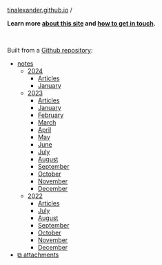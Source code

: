 [tinalexander.github.io](https://tinalexander.github.io/) /

**Learn more [about this site](https://tinalexander.github.io/notes/) and [how to get in touch](https://github.com/tinalexander#about-me).**

<br>

Built from a [Github repository](https://github.com/tinalexander/tinalexander.github.io/tree/main/):

- [notes](https://tinalexander.github.io/notes/)
  - [2024](https://tinalexander.github.io/notes/2024/)
    - [Articles](https://tinalexander.github.io/notes/2024/articles)
    - [January](https://tinalexander.github.io/notes/2024/01)
  - [2023](https://tinalexander.github.io/notes/2023/)
    - [Articles](https://tinalexander.github.io/notes/2023/articles)
    - [January](https://tinalexander.github.io/notes/2023/01)
    - [February](https://tinalexander.github.io/notes/2023/02)
    - [March](https://tinalexander.github.io/notes/2023/03)
    - [April](https://tinalexander.github.io/notes/2023/04)
    - [May](https://tinalexander.github.io/notes/2023/05)
    - [June](https://tinalexander.github.io/notes/2023/06)
    - [July](https://tinalexander.github.io/notes/2023/07)
    - [August](https://tinalexander.github.io/notes/2023/08)
    - [September](https://tinalexander.github.io/notes/2023/09)
    - [October](https://tinalexander.github.io/notes/2023/10)
    - [November](https://tinalexander.github.io/notes/2023/11)
    - [December](https://tinalexander.github.io/notes/2023/12)
  - [2022](https://tinalexander.github.io/notes/2022/)
    - [Articles](https://tinalexander.github.io/notes/2022/articles)
    - [July](https://tinalexander.github.io/notes/2022/07)
    - [August](https://tinalexander.github.io/notes/2022/08)
    - [September](https://tinalexander.github.io/notes/2022/09)
    - [October](https://tinalexander.github.io/notes/2022/10)
    - [November](https://tinalexander.github.io/notes/2022/11)
    - [December](https://tinalexander.github.io/notes/2022/12)
- [⧉ attachments](https://github.com/tinalexander/tinalexander.github.io/tree/main/notes/attachments)
